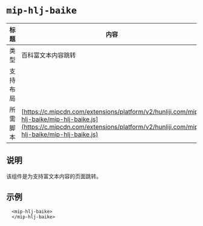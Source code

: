 # `mip-hlj-baike`

标题|内容
----|----
类型|百科富文本内容跳转
支持布局|
所需脚本| [https://c.mipcdn.com/extensions/platform/v2/hunliji.com/mip-hlj-baike/mip-hlj-baike.js](https://c.mipcdn.com/extensions/platform/v2/hunliji.com/mip-hlj-baike/mip-hlj-baike.js)

## 说明
该组件是为支持富文本内容的页面跳转。

## 示例
```
  <mip-hlj-baike>
  </mip-hlj-baike>
```